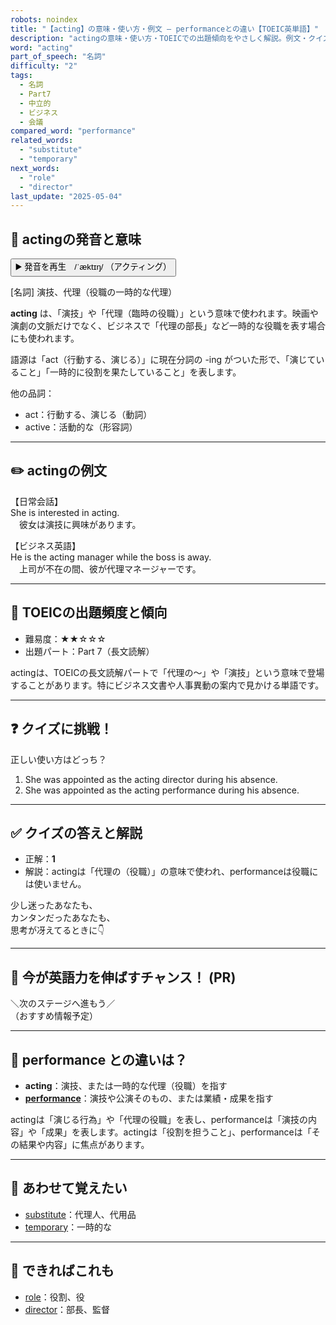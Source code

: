 ```yaml
---
robots: noindex
title: "【acting】の意味・使い方・例文 ― performanceとの違い【TOEIC英単語】"
description: "actingの意味・使い方・TOEICでの出題傾向をやさしく解説。例文・クイズ付きでperformanceとの違いもわかりやすく学べます。"
word: "acting"
part_of_speech: "名詞"
difficulty: "2"
tags:
  - 名詞
  - Part7
  - 中立的
  - ビジネス
  - 会議
compared_word: "performance"
related_words:
  - "substitute"
  - "temporary"
next_words:
  - "role"
  - "director"
last_update: "2025-05-04"
---
```


## 🔰 actingの発音と意味

<button class="play-audio" onclick="playTTS('acting')">
  <span class="play-audio-main">
    ▶️ 発音を再生　/ˈæktɪŋ/
  </span>
  <span class="play-audio-sub">
    （アクティング）
  </span>
</button>

[名詞] 演技、代理（役職の一時的な代理）

**acting** は、「演技」や「代理（臨時の役職）」という意味で使われます。映画や演劇の文脈だけでなく、ビジネスで「代理の部長」など一時的な役職を表す場合にも使われます。

語源は「act（行動する、演じる）」に現在分詞の -ing がついた形で、「演じていること」「一時的に役割を果たしていること」を表します。

他の品詞：  
- act：行動する、演じる（動詞）
- active：活動的な（形容詞）

---

## ✏️ actingの例文

【日常会話】  
She is interested in acting.  
　彼女は演技に興味があります。

【ビジネス英語】  
He is the acting manager while the boss is away.  
　上司が不在の間、彼が代理マネージャーです。

---

## 🎯 TOEICの出題頻度と傾向

- 難易度：★★☆☆☆
- 出題パート：Part 7（長文読解）

actingは、TOEICの長文読解パートで「代理の～」や「演技」という意味で登場することがあります。特にビジネス文書や人事異動の案内で見かける単語です。

---

## ❓ クイズに挑戦！

正しい使い方はどっち？

1. She was appointed as the acting director during his absence.  
2. She was appointed as the acting performance during his absence.

---

## ✅ クイズの答えと解説

- 正解：**1**
- 解説：actingは「代理の（役職）」の意味で使われ、performanceは役職には使いません。

少し迷ったあなたも、  
カンタンだったあなたも、  
思考が冴えてるときに👇️

---

## 🚀 今が英語力を伸ばすチャンス！ (PR)

<div class="info-center">
＼次のステージへ進もう／<br>  
（おすすめ情報予定）
</div>

---

## 🤔  performance との違いは？

- **acting**：演技、または一時的な代理（役職）を指す
- **[performance](/performance)**：演技や公演そのもの、または業績・成果を指す

actingは「演じる行為」や「代理の役職」を表し、performanceは「演技の内容」や「成果」を表します。actingは「役割を担うこと」、performanceは「その結果や内容」に焦点があります。

---

## 🧩 あわせて覚えたい

- [substitute](/substitute)：代理人、代用品
- [temporary](/temporary)：一時的な

---

## 📖 できればこれも

- [role](/role)：役割、役
- [director](/director)：部長、監督

<!-- cvid: aid15_bid07 -->
